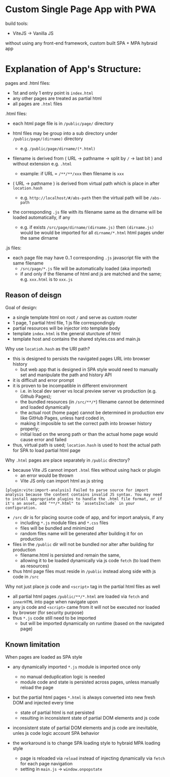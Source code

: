 # Custom Single Page App with PWA

build tools:
* ViteJS -> Vanilla JS

without using any front-end framework, custom built SPA + MPA hybraid app

# Explanation of App's Structure:

pages and .html files:
- 1st and only 1 entry point is `index.html`
- any other pages are treated as partial html
- all pages are `.html` files

.html files:
- each html page file is in `/public/page/` directory
- html files may be group into a sub directory under `/public/page/(dirname)` directory 
    - e.g. `/public/page/dirname/(*.html)`
- filename is derived from ( URL -> pathname -> split by `/` -> last bit ) and without extension e.g. `.html`
    - example: if URL = `/**/**/xxx` then filename is `xxx`
- ( URL -> pathname ) is derived from virtual path which is place in after `location.hash`
    - e.g. `http://localhost/#/abs-path` then the virtual path will be `/abs-path`

- the corresponding `.js` file with its filename same as the dirname will be loaded automatically, if any
    - e.g. if exists `/src/page/dirname/(dirname.js)` then `(dirname.js)` would be would be imported for all `dirname/*.html` html pages under the same dirname


.js files:
- each page file may have 0..1 corresponding `.js` javascript file with the same filename
    - `/src/page/*.js` file will be automatically loaded (aka imported)
    - if and only if the filename of html and js are matched and the same; e.g. `xxx.html` is to `xxx.js`



## Reason of deisgn

Goal of design:
- a single template html on root `/` and serve as custom router
- 1 page, 1 partial html file, 1 js file correspondingly
- partial resources will be injector into template body
- template `index.html` is the general sturcture of html 
- template host and contains the shared styles.css and main.js


Why use `locatioh.hash` as the URI path?
- this is designed to persists the navigated pages URL into browser history
    - but web app that is designed in SPA style would need to manually set and manipulate the path and history API
- it is difficult and error prompt
- it is proven to be incompatible in different environment
    - i.e. in local dev server  vs  local preview server  vs  production (e.g. Github Pages);
    - the bundled resources (in `/src/**/*`) filename cannot be determined and loaded dynamically
    - the actual root (home page) cannot be determined in production env like GitHub Pages, unless hard coded in,
    - making it imposible to set the correct path into browser history properly;
    - initial load on the wrong path or than the actual home page would cause error and failed
- thus, virtual path is used; `location.hash` is used to host the actual path for SPA to load partial html page

Why `.html` pages are place separately in `/public` directory?
- because Vite JS cannot import `.html` files without using hack or plugin
    - an error would be thrown 
    - Vite JS only can import html as js string
```
[plugin:vite:import-analysis] Failed to parse source for import analysis because the content contains invalid JS syntax. You may need to install appropriate plugins to handle the .html file format, or if it's an asset, add "**/*.html" to `assetsInclude` in your configuration.
```
- `/src` dir is for placing source code of app, and for import analysis, if any
    - including `*.js` module files and `*.css` files
    - files will be bundled and minimized
    - random files name will be generated after building it for on production
- files in the `/public` dir will not be bundled nor alter after building for production
    - filename.html is persisted and remain the same, 
    - allowing it to be loaded dynamically via js code `fetch` (to load them as resources)
- thus html page files must reside in `/public` instead along side with js code in `/src`


Why not just place js code and `<script>` tag in the partial html files as well
- all partial html pages `/public/**/*.html` are loaded via `fetch` and `innerHTML` into page when navigate upon
- any js code and `<script>` came from it will not be executed nor loaded by browser (for security purpose)
- thus `*.js` code still need to be imported
    - but will be imported dynamically on runtime (based on the navigated page)


## Known limitation

When pages are loaded as SPA style
- any dynamically imported `*.js` module is imported once only
    - no manual deduplication logic is needed
    - module code and state is persisted across pages, unless manually reload the page
- but the partial html pages `*.html` is always converted into new fresh DOM and injected every time
    - state of partial html is not persisted
    - resulting in inconsistent state of partial DOM elements and js code

- inconsistent state of partial DOM elements and js code are inevitable, unles js code logic account SPA behavior
- the workaround is to change SPA loading style to hybraid MPA loading style
    - page is reloaded via `reload` instead of injecting dynamically via `fetch` for each page navigation
    - setting in `main.js` -> `window.onpopstate`